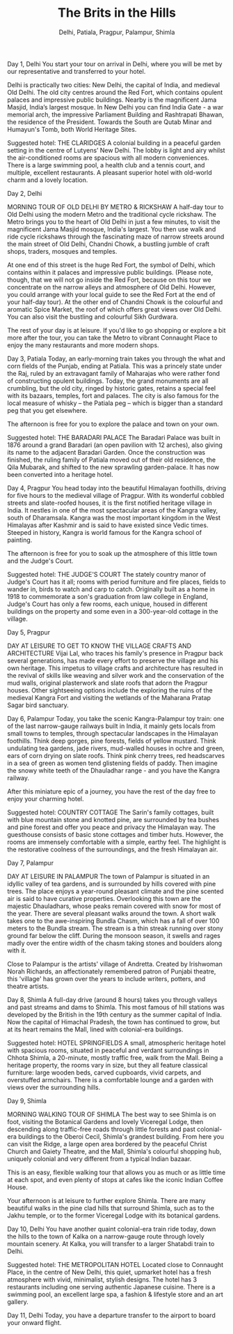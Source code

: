 ﻿---
title: The Brits in the Hills
subtitle: Delhi, Patiala, Pragpur, Palampur, Shimla
description: "The British Raj had its capitals in Calcutta and later New Delhi, but in the sweltering summers, they'd decamp with massive entourages to 'hill stations', which became charming little towns. Here, they set up pointy-steepled churches, narrow-gauge steam 'toy trains', stone cottages, and tea estates, all of which you can visit on this lovely tour of the Himalayan foothills. You'll find Raj memorabilia everywhere, and plenty of stories, as well as delightful accommodation and amazing views."
highlights: ["Stay in charming hotels, from a palace to a cottage to a judge's mansion","Explore the origins of the famous 'Patiala peg' and the city's flamboyant ex-rulers","Soak in the views and old-time charm of the Kangra toy train","Explore Shimla, the Raj's summer capital","Enjoy beautiful walks in idyllic spots, far from the crowds"]
weight: 201
translationKey: the-brits-in-the-hills
---

Day 1, Delhi
You start your tour on arrival in Delhi, where you will be met by our representative and transferred to your hotel.

Delhi is practically two cities: New Delhi, the capital of India, and medieval Old Delhi. The old city centres around the Red Fort, which contains opulent palaces and impressive public buildings. Nearby is the magnificent Jama Masjid, India’s largest mosque. In New Delhi you can find India Gate - a war memorial arch, the impressive Parliament Building and Rashtrapati Bhawan, the residence of the President. Towards the South are Qutab Minar and Humayun's Tomb, both World Heritage Sites.

Suggested hotel: THE CLARIDGES
A colonial building in a peaceful garden setting in the centre of Lutyens’ New Delhi. The lobby is light and airy whilst the air-conditioned rooms are spacious with all modern conveniences. There is a large swimming pool, a health club and a tennis court, and multiple, excellent restaurants. A pleasant superior hotel with old-world charm and a lovely location.



Day 2, Delhi

MORNING TOUR OF OLD DELHI BY METRO & RICKSHAW
A half-day tour to Old Delhi using the modern Metro and the traditional cycle rickshaw. The Metro brings you to the heart of Old Delhi in just a few minutes, to visit the magnificent Jama Masjid mosque, India's largest. You then use walk and ride cycle rickshaws through the fascinating maze of narrow streets around the main street of Old Delhi, Chandni Chowk, a bustling jumble of craft shops, traders, mosques and temples. 

At one end of this street is the huge Red Fort, the symbol of Delhi, which contains within it palaces and impressive public buildings. (Please note, though, that we will not go inside the Red Fort, because on this tour we concentrate on the narrow alleys and atmosphere of Old Delhi. However, you could arrange with your local guide to see the Red Fort at the end of your half-day tour). At the other end of Chandni Chowk is the colourful and aromatic Spice Market, the roof of which offers great views over Old Delhi. You can also visit the bustling and colourful Sikh Gurdwara. 
	
The rest of your day is at leisure. If you'd like to go shopping or explore a bit more after the tour, you can take the Metro to vibrant Connaught Place to enjoy the many restaurants and more modern shops.



Day 3, Patiala
Today, an early-morning train takes you through the what and corn fields of the Punjab, ending at Patiala. This was a princely state under the Raj, ruled by an extravagant family of Maharajas who were rather fond of constructing opulent buildings. Today, the grand monuments are all crumbling, but the old city, ringed by historic gates, retains a special feel with its bazaars, temples, fort and palaces. The city is also famous for the local measure of whisky – the Patiala peg – which is bigger than a standard peg that you get elsewhere.

The afternoon is free for you to explore the palace and town on your own.

Suggested hotel: THE BARADARI PALACE
The Baradari Palace was built in 1876 around a grand Baradari (an open pavilion with 12 arches), also giving its name to the adjacent Baradari Garden. Once the construction was finished, the ruling family of Patiala moved out of their old residence, the Qila Mubarak, and shifted to the new sprawling garden-palace. It has now been converted into a heritage hotel. 

	

Day 4, Pragpur
You head today into the beautiful Himalayan foothills, driving for five hours to the medieval village of Pragpur. With its wonderful cobbled streets and slate-roofed houses, it is the first notified heritage 
village in India. It nestles in one of the most spectacular areas of the Kangra valley, south of Dharamsala. Kangra was the most important kingdom in the West Himalayas after Kashmir and is said to have existed since Vedic times. Steeped in history, Kangra is world famous for the Kangra school of painting.

The afternoon is free for you to soak up the atmosphere of this little town and the Judge's Court.

Suggested hotel: THE JUDGE'S COURT
The stately country manor of Judge's Court has it all; rooms with period furniture and fire places, fields to wander in, birds to watch and carp to catch. Originally built as a home in 1918 to commemorate a son's graduation from law college in England, Judge's Court has only a few rooms, each unique, 
housed in different buildings on the property and some even in a 300-year-old cottage in the village.


Day 5, Pragpur

DAY AT LEISURE TO GET TO KNOW THE VILLAGE CRAFTS AND ARCHITECTURE
Vijai Lal, who traces his family's presence in Pragpur back several generations, has made every effort to preserve the village and his own heritage. This impetus to village crafts and architecture has resulted in the revival of skills like weaving and silver work and the conservation of the mud walls, original plasterwork and slate roofs that adorn the Pragpur houses. Other sightseeing options include the exploring the ruins of the medieval Kangra Fort and visiting the wetlands of the Maharana Pratap Sagar bird sanctuary.



Day 6, Palampur
Today, you take the scenic Kangra-Palampur toy train: one of the last narrow-gauge railways built in India, it mainly gets locals from small towns to temples, through spectacular landscapes in the Himalayan foothills. Think deep gorges, pine forests, fields of yellow mustard. Think undulating tea gardens, jade rivers, mud-walled houses in ochre and green, ears of corn drying on slate roofs. Think pink cherry trees, red headscarves in a sea of green as women tend glistening fields of paddy. Then 
imagine the snowy white teeth of the Dhauladhar range - and you have the Kangra railway.

After this miniature epic of a journey, you have the rest of the day free to enjoy your charming hotel.

Suggested hotel: COUNTRY COTTAGE
The Sarin's family cottages, built with blue mountain stone and knotted pine, are surrounded by tea bushes and pine forest and offer you peace and privacy the Himalayan way. The guesthouse consists of basic stone cottages and timber huts. However, the rooms are immensely comfortable with a simple, earthy feel. The highlight is the restorative coolness of the surroundings, and the fresh Himalayan air.
	


Day 7, Palampur

DAY AT LEISURE IN PALAMPUR
The town of Palampur is situated in an idyllic valley of tea gardens, and is surrounded by hills covered with pine trees. The place enjoys a year-round pleasant climate and the pine scented air is said to have curative properties. Overlooking this town are the majestic Dhauladhars, whose peaks remain covered with snow for most of the year. There are several pleasant walks around the town. A short walk takes one to the awe-inspiring Bundla Chasm, which has a fall of over 100 meters to the Bundla stream. The stream is a thin streak running over stony ground far below the cliff. During the monsoon season, it swells and rages madly over the entire width of the chasm taking stones and boulders along with it.   

Close to Palampur is the artists' village of Andretta. Created by Irishwoman Norah Richards, an affectionately remembered patron of Punjabi theatre, this 'village' has grown over the years to include writers, potters, and theatre artists.



Day 8, Shimla
A full-day drive (around 8 hours) takes you through valleys and past streams and dams to Shimla. This most famous of hill stations was developed by the British in the 19th century as the summer capital of India. Now the capital of Himachal Pradesh, the town has continued to grow, but at its heart remains the Mall, lined with colonial-era buildings. 

Suggested hotel: HOTEL SPRINGFIELDS
A small, atmospheric heritage hotel with spacious rooms, situated in peaceful and verdant surroundings in Chhota Shimla, a 20-minute, mostly traffic free, walk from the Mall. Being a heritage property, the rooms vary in size, but they all feature classical furniture: large wooden beds, carved cupboards, vivid carpets, and overstuffed armchairs. There is a comfortable lounge and a garden with views over the surrounding hills.



Day 9, Shimla

MORNING WALKING TOUR OF SHIMLA
The best way to see Shimla is on foot, visiting the Botanical Gardens and lovely Viceregal Lodge, then descending along traffic-free roads through little forests and past colonial-era buildings to the Oberoi Cecil, Shimla's grandest building. From here you can visit the Ridge, a large open area bordered by the peaceful Christ Church and Gaiety Theatre, and the Mall, Shimla's colourful shopping hub, uniquely colonial and very different from a typical Indian bazaar. 

This is an easy, flexible walking tour that allows you as much or as little time at each spot, and even plenty of stops at cafes like the iconic Indian Coffee House. 


Your afternoon is at leisure to further explore Shimla. There are many beautiful walks in the pine clad hills that surround Shimla, such as to the Jakhu temple, or to the former Viceregal Lodge with its botanical gardens.



Day 10, Delhi
You have another quaint colonial-era train ride today, down the hills to the town of Kalka on a narrow-gauge route through lovely mountain scenery. At Kalka, you will transfer to a larger Shatabdi train to Delhi.
 
Suggested hotel: THE METROPOLITAN HOTEL
Located close to Connaught Place, in the centre of New Delhi, this quiet, upmarket hotel has a fresh atmosphere with vivid, minimalist, stylish designs. The hotel has 3 restaurants including one serving authentic Japanese cuisine. There is a swimming pool, an excellent large spa, a fashion & lifestyle store and an art gallery.



Day 11, Delhi
Today, you have a departure transfer to the airport to board your onward flight. 
